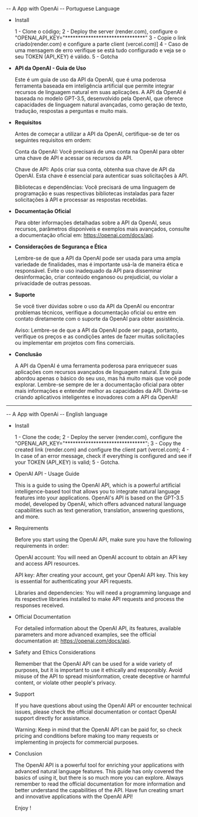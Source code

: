 -- A App with OpenAi -- Portuguese Language

-  Install

    1 - Clone o código;
    2 - Deploy the server (render.com), configure o "OPENAI_API_KEY="*******************************"
    3 - Copie o link criado(render.com) e configure a parte client (vercel.com)]
    4 - Caso de uma mensagem de erro verifique se está tudo configurado e veja se o seu TOKEN (API_KEY) é válido.
    5 - Gotcha 

- <strong>API da OpenAI - Guia de Uso</strong>

    Este é um guia de uso da API da OpenAI, que é uma poderosa ferramenta baseada em inteligência artificial que permite integrar recursos de linguagem natural em suas aplicações. A API da OpenAI é baseada no modelo GPT-3.5, desenvolvido pela OpenAI, que oferece capacidades de linguagem natural avançadas, como geração de texto, tradução, respostas a perguntas e muito mais.

- <strong>Requisitos</strong>

    Antes de começar a utilizar a API da OpenAI, certifique-se de ter os seguintes requisitos em ordem:

    Conta da OpenAI: Você precisará de uma conta na OpenAI para obter uma chave de API e acessar os recursos da API.

    Chave de API: Após criar sua conta, obtenha sua chave de API da OpenAI. Esta chave é essencial para autenticar suas solicitações à API.

    Bibliotecas e dependências: Você precisará de uma linguagem de programação e suas respectivas bibliotecas instaladas para fazer solicitações à API e processar as respostas recebidas.

- <strong>Documentação Oficial</strong>

    Para obter informações detalhadas sobre a API da OpenAI, seus recursos, parâmetros disponíveis e exemplos mais avançados, consulte a documentação oficial em: https://openai.com/docs/api.

- <strong>Considerações de Segurança e Ética</strong>

    Lembre-se de que a API da OpenAI pode ser usada para uma ampla variedade de finalidades, mas é importante usá-la de maneira ética e responsável. Evite o uso inadequado da API para disseminar desinformação, criar conteúdo enganoso ou prejudicial, ou violar a privacidade de outras pessoas.

- <strong>Suporte</strong>

    Se você tiver dúvidas sobre o uso da API da OpenAI ou encontrar problemas técnicos, verifique a documentação oficial ou entre em contato diretamente com o suporte da OpenAI para obter assistência.

    Aviso: Lembre-se de que a API da OpenAI pode ser paga, portanto, verifique os preços e as condições antes de fazer muitas solicitações ou implementar em projetos com fins comerciais.

- <strong>Conclusão</strong>

    A API da OpenAI é uma ferramenta poderosa para enriquecer suas aplicações com recursos avançados de linguagem natural. Este guia abordou apenas o básico do seu uso, mas há muito mais que você pode explorar. Lembre-se sempre de ler a documentação oficial para obter mais informações e entender melhor as capacidades da API. Divirta-se criando aplicativos inteligentes e inovadores com a API da OpenAI!

--------------------------------------------------------------------------------------------------------------------------------------------------

-- A App with OpenAi -- English language

- Install

    1 - Clone the code;
    2 - Deploy the server (render.com), configure the "OPENAI_API_KEY="*******************************";
    3 - Copy the created link (render.com) and configure the client part (vercel.com);
    4 - In case of an error message, check if everything is configured and see if your TOKEN (API_KEY) is valid;
    5 - Gotcha.

- OpenAI API - Usage Guide

    This is a guide to using the OpenAI API, which is a powerful artificial intelligence-based tool that allows you to integrate natural language features into your applications. OpenAI's API is based on the GPT-3.5 model, developed by OpenAI, which offers advanced natural language capabilities such as text generation, translation, answering questions, and more.

- Requirements

    Before you start using the OpenAI API, make sure you have the following requirements in order:

    OpenAI account: You will need an OpenAI account to obtain an API key and access API resources.

    API key: After creating your account, get your OpenAI API key. This key is essential for authenticating your API requests.

    Libraries and dependencies: You will need a programming language and its respective libraries installed to make API requests and process the responses received.

- Official Documentation

    For detailed information about the OpenAI API, its features, available parameters and more advanced examples, see the official documentation at: https://openai.com/docs/api.

- Safety and Ethics Considerations

    Remember that the OpenAI API can be used for a wide variety of purposes, but it is important to use it ethically and responsibly. Avoid misuse of the API to spread misinformation, create deceptive or harmful content, or violate other people's privacy.

- Support

    If you have questions about using the OpenAI API or encounter technical issues, please check the official documentation or contact OpenAI support directly for assistance.

    Warning: Keep in mind that the OpenAI API can be paid for, so check pricing and conditions before making too many requests or implementing in projects for commercial purposes.

- Conclusion

    The OpenAI API is a powerful tool for enriching your applications with advanced natural language features. This guide has only covered the basics of using it, but there is so much more you can explore. Always remember to read the official documentation for more information and better understand the capabilities of the API. Have fun creating smart and innovative applications with the OpenAI API!

    Enjoy !